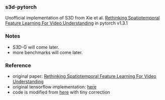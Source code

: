 ### s3d-pytorch

Unofficial implementation of S3D from Xie et al. 
[Rethinking Spatiotemporal Feature Learning For Video Understanding](https://arxiv.org/abs/1712.04851) in pytorch v1.3.1

### Notes

* S3D-G will come later. 
* more benchmarks will come later.

### Reference
* original paper: [Rethinking Spatiotemporal Feature Learning For Video Understanding](https://arxiv.org/abs/1712.04851) 
* original tensorflow implementation: [here](https://github.com/tensorflow/models/blob/master/research/slim/nets/s3dg.py)
* code is modified from [here](https://github.com/qijiezhao/s3d.pytorch) with tiny correction
